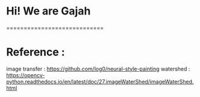 # Hi!  We are Gajah
============================





# Reference :
image transfer : https://github.com/log0/neural-style-painting
watershed : https://opencv-python.readthedocs.io/en/latest/doc/27.imageWaterShed/imageWaterShed.html
